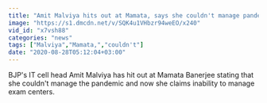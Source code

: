 ```yaml
---
title: "Amit Malviya hits out at Mamata, says she couldn't manage pandemic, now claims inability to manage exams"
image: "https://s1.dmcdn.net/v/SQK4u1VHbzr94weEO/x240"
vid_id: "x7vsh88"
categories: "news"
tags: ["Malviya","Mamata,","couldn't"]
date: "2020-08-28T05:12:04+03:00"
---
```

BJP's IT cell head Amit Malviya has hit out at Mamata Banerjee stating that she couldn't manage the pandemic and now she claims inability to manage exam centers.
